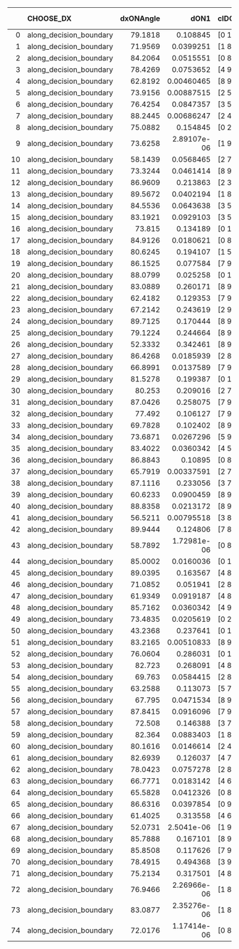 |    | CHOOSE_DX               |   dxONAngle |        dON1 | cIDON1   |   dON_patch_1 |   nTON |         dON |   dxOFFAngle |       dOFF1 | cIDOFF1   |   dOFF_patch_1 |   nTOFF |        dOFF | SUCCESS   |   nExp |   dual_point_id |   subpoint_time_seconds |   total_execution_time |       logp |         dOFF/dON | Vote dOFF>dON   |
|---:|:------------------------|------------:|------------:|:---------|--------------:|-------:|------------:|-------------:|------------:|:----------|---------------:|--------:|------------:|:----------|-------:|----------------:|------------------------:|-----------------------:|-----------:|-----------------:|:----------------|
|  0 | along_decision_boundary |     79.1818 | 0.108845    | [0 1]    |   0.108845    |      1 | 0.108845    |      79.4568 | 0.000821369 | [0 1]     |    0.000821369 |       1 | 0.000821369 | False     |      1 |               2 |                1.57547  |                5.43172 |  0         |      0.00754625  | False           |
|  1 | along_decision_boundary |     71.9569 | 0.0399251   | [1 8]    |   0.0399251   |      1 | 0.0399251   |      79.1191 | 0.00371515  | [0 8]     |    0.00371515  |       1 | 0.00371515  | False     |      2 |               4 |                2.09154  |                8.90261 | -0.5       |      0.0930531   | False           |
|  2 | along_decision_boundary |     84.2064 | 0.0515551   | [0 8]    |   0.0515551   |      1 | 0.0515551   |      81.1388 | 2.11434e-05 | [1 8]     |    2.11434e-05 |       1 | 2.11434e-05 | False     |      3 |               9 |                1.20998  |               12.2014  | -1         |      0.000410112 | False           |
|  3 | along_decision_boundary |     78.4269 | 0.0753652   | [4 9]    |   0.0753652   |      1 | 0.0753652   |      67.9759 | 0.0359485   | [4 9]     |    0.0359485   |       1 | 0.0359485   | False     |      4 |              12 |                2.45905  |               14.7479  | -1.5       |      0.476991    | False           |
|  4 | along_decision_boundary |     62.8192 | 0.00460465  | [8 9]    |   0.00460465  |      1 | 0.00460465  |      61.8376 | 0.034252    | [8 9]     |    0.034252    |       1 | 0.034252    | True      |      5 |              14 |                1.2053   |               15.9873  | -2         |      7.43857     | True            |
|  5 | along_decision_boundary |     73.9156 | 0.00887515  | [2 5]    |   0.00887515  |      1 | 0.00887515  |      68.4423 | 0.190134    | [2 5]     |    0.190134    |       1 | 0.190134    | True      |      6 |              15 |                1.36999  |               17.3653  | -0.9       |     21.4232      | True            |
|  6 | along_decision_boundary |     76.4254 | 0.0847357   | [3 5]    |   0.0847357   |      1 | 0.0847357   |      74.8876 | 0.0955007   | [3 5]     |    0.0955007   |       1 | 0.0955007   | True      |      7 |              17 |                2.81056  |               20.2159  | -0.333333  |      1.12704     | True            |
|  7 | along_decision_boundary |     88.2445 | 0.00686247  | [2 4]    |   0.00686247  |      1 | 0.00686247  |      84.538  | 0.562317    | [2 4]     |    0.562317    |       1 | 0.562317    | True      |      8 |              18 |                2.74051  |               22.9616  | -0.0714286 |     81.9409      | True            |
|  8 | along_decision_boundary |     75.0882 | 0.154845    | [0 2]    |   0.154845    |      1 | 0.154845    |      68.8853 | 8.5382e-05  | [1 2]     |    8.5382e-05  |       1 | 8.5382e-05  | False     |      9 |              29 |                2.04213  |               31.3128  | -0         |      0.000551403 | False           |
|  9 | along_decision_boundary |     73.6258 | 2.89107e-06 | [1 9]    |   2.89107e-06 |      1 | 2.89107e-06 |      85.4431 | 0.0330361   | [0 9]     |    0.0330361   |       1 | 0.0330361   | True      |     10 |              30 |                0.837463 |               32.1553  | -0.0555556 |  11426.9         | True            |
| 10 | along_decision_boundary |     58.1439 | 0.0568465   | [2 7]    |   0.0568465   |      1 | 0.0568465   |      67.2007 | 0.129046    | [2 7]     |    0.129046    |       1 | 0.129046    | True      |     11 |              32 |                1.68421  |               33.8796  | -0         |      2.27008     | True            |
| 11 | along_decision_boundary |     73.3244 | 0.0461414   | [8 9]    |   0.0461414   |      1 | 0.0461414   |      61.8991 | 0.45721     | [8 9]     |    0.45721     |       1 | 0.45721     | True      |     12 |              33 |                4.46775  |               38.3524  | -0.0454545 |      9.9089      | True            |
| 12 | along_decision_boundary |     86.9609 | 0.213863    | [2 3]    |   0.213863    |      1 | 0.213863    |      89.0689 | 0.203789    | [2 3]     |    0.203789    |       1 | 0.203789    | False     |     13 |              35 |                1.69297  |               40.9922  | -0.166667  |      0.952897    | False           |
| 13 | along_decision_boundary |     89.5672 | 0.0402194   | [1 8]    |   0.0402194   |      1 | 0.0402194   |      81.6733 | 0.0190679   | [0 8]     |    0.0190679   |       1 | 0.0190679   | False     |     14 |              37 |                1.65114  |               42.6885  | -0.0384615 |      0.474098    | False           |
| 14 | along_decision_boundary |     84.5536 | 0.0643638   | [3 5]    |   0.0643638   |      1 | 0.0643638   |      77.9722 | 0.0545      | [3 5]     |    0.0545      |       1 | 0.0545      | False     |     15 |              38 |                1.20302  |               43.8966  | -0         |      0.846749    | False           |
| 15 | along_decision_boundary |     83.1921 | 0.0929103   | [3 5]    |   0.0929103   |      1 | 0.0929103   |      81.1623 | 0.19593     | [3 5]     |    0.19593     |       1 | 0.19593     | True      |     16 |              39 |                0.913915 |               44.8185  | -0.0333333 |      2.10881     | True            |
| 16 | along_decision_boundary |     73.815  | 0.134189    | [0 1]    |   0.134189    |      1 | 0.134189    |      77.9458 | 0.016483    | [0 1]     |    0.016483    |       1 | 0.016483    | False     |     17 |              45 |                2.49761  |               52.7396  | -0         |      0.122834    | False           |
| 17 | along_decision_boundary |     84.9126 | 0.0180621   | [0 8]    |   0.0180621   |      1 | 0.0180621   |      75.4586 | 0.134261    | [1 8]     |    0.134261    |       1 | 0.134261    | True      |     18 |              47 |                2.20852  |               56.7213  | -0.0294118 |      7.4333      | True            |
| 18 | along_decision_boundary |     80.6245 | 0.194107    | [1 5]    |   0.194107    |      1 | 0.194107    |      78.1478 | 0.311955    | [0 5]     |    0.311955    |       1 | 0.311955    | True      |     19 |              50 |                1.74318  |               60.8222  | -0         |      1.60713     | True            |
| 19 | along_decision_boundary |     86.1525 | 0.077584    | [7 9]    |   0.077584    |      1 | 0.077584    |      79.0004 | 0.152908    | [7 9]     |    0.152908    |       1 | 0.152908    | True      |     20 |              51 |                1.01717  |               61.8443  | -0.0263158 |      1.97087     | True            |
| 20 | along_decision_boundary |     88.0799 | 0.025258    | [0 1]    |   0.025258    |      1 | 0.025258    |      85.4749 | 0.138086    | [0 1]     |    0.138086    |       1 | 0.138086    | True      |     21 |              52 |                2.27991  |               64.1293  | -0.1       |      5.46701     | True            |
| 21 | along_decision_boundary |     83.0889 | 0.260171    | [8 9]    |   0.260171    |      1 | 0.260171    |      59.1722 | 0.271671    | [8 9]     |    0.271671    |       1 | 0.271671    | True      |     22 |              53 |                3.09914  |               67.2352  | -0.214286  |      1.0442      | True            |
| 22 | along_decision_boundary |     62.4182 | 0.129353    | [7 9]    |   0.129353    |      1 | 0.129353    |      83.6343 | 0.0499598   | [7 9]     |    0.0499598   |       1 | 0.0499598   | False     |     23 |              55 |                1.2114   |               68.4975  | -0.363636  |      0.386229    | False           |
| 23 | along_decision_boundary |     67.2142 | 0.243619    | [2 9]    |   0.243619    |      1 | 0.243619    |      82.1732 | 0.0158317   | [2 9]     |    0.0158317   |       1 | 0.0158317   | False     |     24 |              56 |                1.52575  |               70.0282  | -0.195652  |      0.0649857   | False           |
| 24 | along_decision_boundary |     89.7125 | 0.170444    | [8 9]    |   0.170444    |      1 | 0.170444    |      64.8181 | 0.109819    | [8 9]     |    0.109819    |       1 | 0.109819    | False     |     25 |              58 |                2.07171  |               72.1535  | -0.0833333 |      0.644312    | False           |
| 25 | along_decision_boundary |     79.1224 | 0.244664    | [8 9]    |   0.244664    |      1 | 0.244664    |      75.5827 | 0.0100601   | [8 9]     |    0.0100601   |       1 | 0.0100601   | False     |     26 |              59 |                1.35438  |               73.5139  | -0.02      |      0.0411179   | False           |
| 26 | along_decision_boundary |     52.3332 | 0.342461    | [8 9]    |   0.342461    |      1 | 0.342461    |      62.3739 | 0.609476    | [8 9]     |    0.609476    |       1 | 0.609476    | True      |     27 |              60 |                4.18144  |               77.7003  | -0         |      1.77969     | True            |
| 27 | along_decision_boundary |     86.4268 | 0.0185939   | [2 8]    |   0.0185939   |      1 | 0.0185939   |      82.7841 | 0.241926    | [2 8]     |    0.241926    |       1 | 0.241926    | True      |     28 |              64 |                3.52142  |               86.0104  | -0.0185185 |     13.011       | True            |
| 28 | along_decision_boundary |     66.8991 | 0.0137589   | [7 9]    |   0.0137589   |      1 | 0.0137589   |      73.2726 | 0.198125    | [7 9]     |    0.198125    |       1 | 0.198125    | True      |     29 |              65 |                1.7752   |               87.7906  | -0.0714286 |     14.3998      | True            |
| 29 | along_decision_boundary |     81.5278 | 0.199387    | [0 1]    |   0.199387    |      1 | 0.199387    |      84.6661 | 0.0594875   | [0 1]     |    0.0594875   |       1 | 0.0594875   | False     |     30 |              66 |                2.26985  |               90.0654  | -0.155172  |      0.298352    | False           |
| 30 | along_decision_boundary |     80.253  | 0.209016    | [2 7]    |   0.209016    |      1 | 0.209016    |      84.2935 | 0.302482    | [2 7]     |    0.302482    |       1 | 0.302482    | True      |     31 |              68 |                2.3441   |               94.4035  | -0.0666667 |      1.44717     | True            |
| 31 | along_decision_boundary |     87.0426 | 0.258075    | [7 9]    |   0.258075    |      1 | 0.258075    |      83.354  | 1.02121     | [7 9]     |    1.02121     |       1 | 1.02121     | True      |     32 |              71 |                4.50815  |              102.15    | -0.145161  |      3.95702     | True            |
| 32 | along_decision_boundary |     77.492  | 0.106127    | [7 9]    |   0.106127    |      1 | 0.106127    |      72.152  | 0.21952     | [7 9]     |    0.21952     |       1 | 0.21952     | True      |     33 |              73 |                2.63687  |              107.388   | -0.25      |      2.06846     | True            |
| 33 | along_decision_boundary |     69.7828 | 0.102402    | [8 9]    |   0.102402    |      1 | 0.102402    |      75.8063 | 0.216772    | [8 9]     |    0.216772    |       1 | 0.216772    | True      |     34 |              74 |                2.254    |              109.651   | -0.378788  |      2.11688     | True            |
| 34 | along_decision_boundary |     73.6871 | 0.0267296   | [5 9]    |   0.0267296   |      1 | 0.0267296   |      75.7065 | 0.0295924   | [5 9]     |    0.0295924   |       1 | 0.0295924   | True      |     35 |              75 |                1.523    |              111.18    | -0.529412  |      1.1071      | True            |
| 35 | along_decision_boundary |     83.4022 | 0.0360342   | [4 5]    |   0.0360342   |      1 | 0.0360342   |      86.0074 | 0.540136    | [4 5]     |    0.540136    |       1 | 0.540136    | True      |     36 |              76 |                2.05002  |              113.235   | -0.7       |     14.9895      | True            |
| 36 | along_decision_boundary |     86.8843 | 0.10895     | [0 8]    |   0.10895     |      1 | 0.10895     |      66.9916 | 0.000249182 | [1 8]     |    0.000249182 |       1 | 0.000249182 | False     |     37 |              77 |                1.7232   |              114.966   | -0.888889  |      0.00228713  | False           |
| 37 | along_decision_boundary |     65.7919 | 0.00337591  | [2 7]    |   0.00337591  |      1 | 0.00337591  |      76.2089 | 0.0129717   | [2 7]     |    0.0129717   |       1 | 0.0129717   | True      |     38 |              78 |                1.0764   |              116.047   | -0.662162  |      3.84245     | True            |
| 38 | along_decision_boundary |     87.1116 | 0.233056    | [3 7]    |   0.233056    |      1 | 0.233056    |      43.7782 | 0.207161    | [3 7]     |    0.207161    |       1 | 0.207161    | False     |     39 |              86 |                5.59728  |              130.816   | -0.842105  |      0.888891    | False           |
| 39 | along_decision_boundary |     60.6233 | 0.0900459   | [8 9]    |   0.0900459   |      1 | 0.0900459   |      77.1606 | 0.092389    | [8 9]     |    0.092389    |       1 | 0.092389    | True      |     40 |              87 |                1.31655  |              132.138   | -0.628205  |      1.02602     | True            |
| 40 | along_decision_boundary |     88.8358 | 0.0213172   | [8 9]    |   0.0213172   |      1 | 0.0213172   |      89.7345 | 0.0318769   | [8 9]     |    0.0318769   |       1 | 0.0318769   | True      |     41 |              88 |                0.845474 |              132.99    | -0.8       |      1.49536     | True            |
| 41 | along_decision_boundary |     56.5211 | 0.00795518  | [3 8]    |   0.00795518  |      1 | 0.00795518  |      61.4797 | 0.0920357   | [3 8]     |    0.0920357   |       1 | 0.0920357   | True      |     42 |              89 |                0.928461 |              133.926   | -0.987805  |     11.5693      | True            |
| 42 | along_decision_boundary |     89.9444 | 0.124806    | [7 8]    |   0.124806    |      1 | 0.124806    |      82.7524 | 0.650865    | [7 8]     |    0.650865    |       1 | 0.650865    | True      |     43 |              91 |                2.43496  |              136.411   | -1.19048   |      5.215       | True            |
| 43 | along_decision_boundary |     58.7892 | 1.72981e-06 | [0 8]    |   1.72981e-06 |      1 | 1.72981e-06 |      84.659  | 0.152864    | [1 8]     |    0.152864    |       1 | 0.152864    | True      |     44 |              95 |                1.81555  |              145.912   | -1.40698   |  88370.4         | True            |
| 44 | along_decision_boundary |     85.0002 | 0.0160036   | [0 1]    |   0.0160036   |      1 | 0.0160036   |      84.4982 | 0.267484    | [0 1]     |    0.267484    |       1 | 0.267484    | True      |     45 |              98 |                2.30705  |              149.476   | -1.63636   |     16.714       | True            |
| 45 | along_decision_boundary |     89.0395 | 0.163567    | [4 8]    |   0.163567    |      1 | 0.163567    |      80.7455 | 0.110879    | [4 8]     |    0.110879    |       1 | 0.110879    | False     |     46 |              99 |                2.8552   |              152.336   | -1.87778   |      0.677883    | False           |
| 46 | along_decision_boundary |     71.0852 | 0.051941    | [2 8]    |   0.051941    |      1 | 0.051941    |      88.5562 | 0.0655365   | [2 8]     |    0.0655365   |       1 | 0.0655365   | True      |     47 |             100 |                1.5767   |              153.92    | -1.56522   |      1.26175     | True            |
| 47 | along_decision_boundary |     61.9349 | 0.0919187   | [4 8]    |   0.0919187   |      1 | 0.0919187   |      57.1008 | 0.536646    | [4 8]     |    0.536646    |       1 | 0.536646    | True      |     48 |             101 |                1.66552  |              155.598   | -1.79787   |      5.83826     | True            |
| 48 | along_decision_boundary |     85.7162 | 0.0360342   | [4 9]    |   0.0360342   |      1 | 0.0360342   |      77.3522 | 0.205654    | [4 9]     |    0.205654    |       1 | 0.205654    | True      |     49 |             102 |                2.45111  |              158.058   | -2.04167   |      5.7072      | True            |
| 49 | along_decision_boundary |     73.4835 | 0.0205619   | [0 2]    |   0.0205619   |      1 | 0.0205619   |      83.93   | 0.0847847   | [1 2]     |    0.0847847   |       1 | 0.0847847   | True      |     50 |             105 |                1.21153  |              161.495   | -2.29592   |      4.12338     | True            |
| 50 | along_decision_boundary |     43.2368 | 0.237641    | [0 1]    |   0.237641    |      1 | 0.237641    |      47.4659 | 0.0113283   | [0 1]     |    0.0113283   |       1 | 0.0113283   | False     |     51 |             106 |                1.55635  |              163.056   | -2.56      |      0.0476699   | False           |
| 51 | along_decision_boundary |     83.2165 | 0.00510833  | [8 9]    |   0.00510833  |      1 | 0.00510833  |      84.2945 | 0.486657    | [8 9]     |    0.486657    |       1 | 0.486657    | True      |     52 |             107 |                5.47139  |              168.534   | -2.20588   |     95.2672      | True            |
| 52 | along_decision_boundary |     76.0604 | 0.286031    | [0 1]    |   0.286031    |      1 | 0.286031    |      83.4451 | 0.114273    | [0 1]     |    0.114273    |       1 | 0.114273    | False     |     53 |             109 |                1.66925  |              170.276   | -2.46154   |      0.399513    | False           |
| 53 | along_decision_boundary |     82.723  | 0.268091    | [4 8]    |   0.268091    |      1 | 0.268091    |      78.575  | 0.171364    | [4 8]     |    0.171364    |       1 | 0.171364    | False     |     54 |             111 |                3.54418  |              173.874   | -2.12264   |      0.639202    | False           |
| 54 | along_decision_boundary |     69.763  | 0.0584415   | [2 8]    |   0.0584415   |      1 | 0.0584415   |      68.5197 | 0.126364    | [2 8]     |    0.126364    |       1 | 0.126364    | True      |     55 |             117 |                1.22025  |              179.643   | -1.81481   |      2.16223     | True            |
| 55 | along_decision_boundary |     63.2588 | 0.113073    | [5 7]    |   0.113073    |      1 | 0.113073    |      67.6122 | 0.116087    | [5 7]     |    0.116087    |       1 | 0.116087    | True      |     56 |             118 |                1.25193  |              180.905   | -2.04545   |      1.02665     | True            |
| 56 | along_decision_boundary |     67.795  | 0.0471534   | [8 9]    |   0.0471534   |      1 | 0.0471534   |      66.937  | 0.266861    | [8 9]     |    0.266861    |       1 | 0.266861    | True      |     57 |             119 |                2.1668   |              183.077   | -2.28571   |      5.65942     | True            |
| 57 | along_decision_boundary |     87.8415 | 0.0916096   | [7 9]    |   0.0916096   |      1 | 0.0916096   |      85.4092 | 0.0261628   | [7 9]     |    0.0261628   |       1 | 0.0261628   | False     |     58 |             125 |                1.44769  |              192.456   | -2.53509   |      0.28559     | False           |
| 58 | along_decision_boundary |     72.508  | 0.146388    | [3 7]    |   0.146388    |      1 | 0.146388    |      77.6146 | 0.0130994   | [3 7]     |    0.0130994   |       1 | 0.0130994   | False     |     59 |             126 |                1.22318  |              193.683   | -2.2069    |      0.089484    | False           |
| 59 | along_decision_boundary |     82.364  | 0.0883403   | [1 8]    |   0.0883403   |      1 | 0.0883403   |      64.2806 | 1.84724e-05 | [0 8]     |    1.84724e-05 |       1 | 1.84724e-05 | False     |     60 |             128 |                1.37487  |              195.096   | -1.90678   |      0.000209105 | False           |
| 60 | along_decision_boundary |     80.1616 | 0.0146614   | [2 4]    |   0.0146614   |      1 | 0.0146614   |      73.0184 | 0.059454    | [2 4]     |    0.059454    |       1 | 0.059454    | True      |     61 |             129 |                1.02533  |              196.126   | -1.63333   |      4.05513     | True            |
| 61 | along_decision_boundary |     82.6939 | 0.126037    | [4 7]    |   0.126037    |      1 | 0.126037    |      84.0268 | 0.561114    | [4 7]     |    0.561114    |       1 | 0.561114    | True      |     62 |             131 |                2.59374  |              200.407   | -1.84426   |      4.45199     | True            |
| 62 | along_decision_boundary |     78.0423 | 0.0757278   | [2 8]    |   0.0757278   |      1 | 0.0757278   |      76.5455 | 0.332345    | [2 8]     |    0.332345    |       1 | 0.332345    | True      |     63 |             132 |                4.38002  |              204.793   | -2.06452   |      4.38868     | True            |
| 63 | along_decision_boundary |     66.7771 | 0.0183142   | [4 6]    |   0.0183142   |      1 | 0.0183142   |      68.9808 | 0.127939    | [4 6]     |    0.127939    |       1 | 0.127939    | True      |     64 |             136 |                1.67632  |              207.659   | -2.29365   |      6.98577     | True            |
| 64 | along_decision_boundary |     65.5828 | 0.0412326   | [0 8]    |   0.0412326   |      1 | 0.0412326   |      62.3872 | 4.89404e-05 | [0 8]     |    4.89404e-05 |       1 | 4.89404e-05 | False     |     65 |             143 |                1.52163  |              213.65    | -2.53125   |      0.00118693  | False           |
| 65 | along_decision_boundary |     86.6316 | 0.0397854   | [0 9]    |   0.0397854   |      1 | 0.0397854   |      72.3383 | 0.405777    | [1 9]     |    0.405777    |       1 | 0.405777    | True      |     66 |             146 |                2.93573  |              216.681   | -2.22308   |     10.1991      | True            |
| 66 | along_decision_boundary |     61.4025 | 0.313558    | [4 6]    |   0.313558    |      1 | 0.313558    |      58.8931 | 0.0184416   | [4 6]     |    0.0184416   |       1 | 0.0184416   | False     |     67 |             147 |                3.80823  |              220.495   | -2.45455   |      0.0588139   | False           |
| 67 | along_decision_boundary |     52.0731 | 2.5041e-06  | [1 9]    |   2.5041e-06  |      1 | 2.5041e-06  |      73.4705 | 0.232271    | [0 9]     |    0.232271    |       1 | 0.232271    | True      |     68 |             149 |                2.56616  |              223.096   | -2.15672   |  92756.4         | True            |
| 68 | along_decision_boundary |     85.7888 | 0.167101    | [8 9]    |   0.167101    |      1 | 0.167101    |      86.026  | 0.277245    | [8 9]     |    0.277245    |       1 | 0.277245    | True      |     69 |             150 |                3.17178  |              226.275   | -2.38235   |      1.65915     | True            |
| 69 | along_decision_boundary |     85.8508 | 0.117626    | [7 9]    |   0.117626    |      1 | 0.117626    |      72.3615 | 0.00728695  | [7 9]     |    0.00728695  |       1 | 0.00728695  | False     |     70 |             151 |                1.68002  |              227.96    | -2.61594   |      0.0619501   | False           |
| 70 | along_decision_boundary |     78.4915 | 0.494368    | [3 9]    |   0.494368    |      1 | 0.494368    |      76.3852 | 0.129655    | [3 9]     |    0.129655    |       1 | 0.129655    | False     |     71 |             155 |                3.05811  |              234.235   | -2.31429   |      0.262264    | False           |
| 71 | along_decision_boundary |     75.2134 | 0.317501    | [4 8]    |   0.317501    |      1 | 0.317501    |      80.7309 | 0.580204    | [4 8]     |    0.580204    |       1 | 0.580204    | True      |     72 |             156 |                2.96639  |              237.21    | -2.03521   |      1.82741     | True            |
| 72 | along_decision_boundary |     76.9466 | 2.26966e-06 | [1 8]    |   2.26966e-06 |      1 | 2.26966e-06 |      84.9702 | 0.700258    | [0 8]     |    0.700258    |       1 | 0.700258    | True      |     73 |             158 |                3.07691  |              240.336   | -2.25      | 308530           | True            |
| 73 | along_decision_boundary |     83.0877 | 2.35276e-06 | [1 8]    |   2.35276e-06 |      1 | 2.35276e-06 |      89.1446 | 0.966228    | [0 8]     |    0.966228    |       1 | 0.966228    | True      |     74 |             159 |                4.19188  |              244.533   | -2.4726    | 410679           | True            |
| 74 | along_decision_boundary |     72.0176 | 1.17414e-06 | [0 8]    |   1.17414e-06 |      1 | 1.17414e-06 |      74.3582 | 0.0364706   | [0 8]     |    0.0364706   |       1 | 0.0364706   | True      |     75 |             164 |                0.743763 |              256.514   | -2.7027    |  31061.7         | True            |